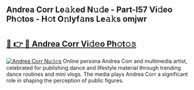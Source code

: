 ## Andrea Corr Le𝚊𝚔ed N𝚞𝚍e - Part-I57 Vi𝚍eo Ph𝚘tos - H𝚘t O𝚗lyf𝚊ns Le𝚊𝚔s omjwr

# <h2><a href="http://hf8wbx7.feru.top/?c=Andrea+Corr">🔗 👉 🔴 Andrea Corr Vi𝚍𝚎o Ph𝚘t𝚘𝚜</a></h2>

[![Andrea Corr Nu𝚍𝚎s](https://i.imgur.com/0TWrTi3.gif)](http://hf8wbx7.feru.top/?c=Andrea+Corr)
Online persona Andrea Corr and multimedia artist, celebrated for publishing dance and lifestyle material through trending dance routines and mini vlogs. The media plays Andrea Corr a significant role in shaping the perception of public figures. 
